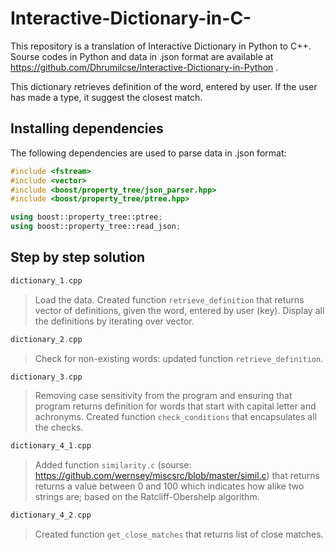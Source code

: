 # Interactive-Dictionary-in-C-
This repository is a translation of Interactive Dictionary in Python to C++. Sourse codes in Python and data in .json format are available at https://github.com/Dhrumilcse/Interactive-Dictionary-in-Python .

This dictionary retrieves definition of the word, entered by user. If the user has made a type, it suggest the closest match.

## Installing dependencies

The following dependencies are used to parse data in .json format:

```C++
#include <fstream>
#include <vector>
#include <boost/property_tree/json_parser.hpp>
#include <boost/property_tree/ptree.hpp>

using boost::property_tree::ptree;
using boost::property_tree::read_json;
```
## Step by step solution
```C++
dictionary_1.cpp
```
> Load the data. Created function ```retrieve_definition``` that returns vector of definitions, given the word, entered by user (key). Display all the definitions by iterating over vector. 

```c++
dictionary_2.cpp
```
> Check for non-existing words: updated function ```retrieve_definition```.

```c++
dictionary_3.cpp
```
> Removing case sensitivity from the program and ensuring that program returns definition for words that start with capital letter and achronyms. Created function ```check_conditions``` that encapsulates all the checks. 

```c++
dictionary_4_1.cpp
```
> Added function ```similarity.c``` (sourse: https://github.com/wernsey/miscsrc/blob/master/simil.c) that returns returns a value between 0 and 100 which indicates how alike two strings are; based on the Ratcliff-Obershelp algorithm.

```c++
dictionary_4_2.cpp
```
> Created function ```get_close_matches``` that returns list of close matches.  
